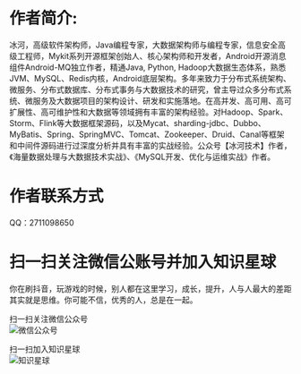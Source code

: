 # 作者简介: 
冰河，高级软件架构师，Java编程专家，大数据架构师与编程专家，信息安全高级工程师，Mykit系列开源框架创始人、核心架构师和开发者，Android开源消息组件Android-MQ独立作者，精通Java, Python, Hadoop大数据生态体系，熟悉JVM、MySQL、Redis内核，Android底层架构。多年来致力于分布式系统架构、微服务、分布式数据库、分布式事务与大数据技术的研究，曾主导过众多分布式系统、微服务及大数据项目的架构设计、研发和实施落地。在高并发、高可用、高可扩展性、高可维护性和大数据等领域拥有丰富的架构经验。对Hadoop、Spark、Storm、Flink等大数据框架源码，以及Mycat、sharding-jdbc、Dubbo、MyBatis、Spring、SpringMVC、Tomcat、Zookeeper、Druid、Canal等框架和中间件源码进行过深度分析并具有丰富的实战经验。公众号【冰河技术】作者，《海量数据处理与大数据技术实战》、《MySQL开发、优化与运维实战》作者。

# 作者联系方式
QQ：2711098650

# 扫一扫关注微信公账号并加入知识星球

你在刷抖音，玩游戏的时候，别人都在这里学习，成长，提升，人与人最大的差距其实就是思维。你可能不信，优秀的人，总是在一起。  
  
扫一扫关注微信公众号  
![微信公众号](https://github.com/sunshinelyz/binghe_resources/blob/master/images/subscribe/qrcode_for_gh_0d4482676600_344.jpg)  
  
扫一扫加入知识星球  
![知识星球](https://github.com/sunshinelyz/binghe_resources/blob/master/images/subscribe/xq_20200105203129.png)  
